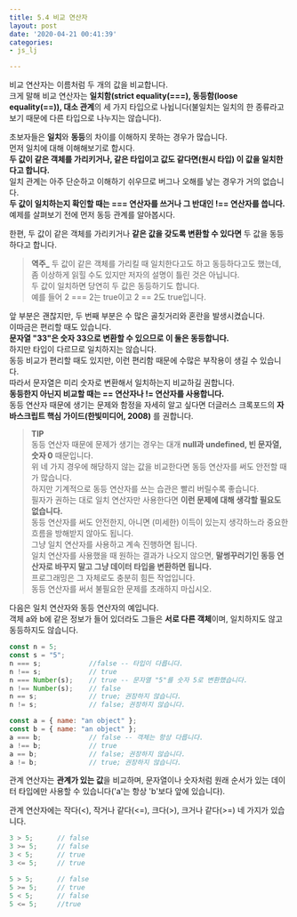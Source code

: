 ```yaml
---
title: 5.4 비교 연산자
layout: post
date: '2020-04-21 00:41:39'
categories:
- js_lj

---
```


비교 연산자는 이름처럼 두 개의 값을 비교합니다.  
크게 말해 비교 연산자는 **일치함(strict equality(===), 동등함(loose equality(==)), 대소 관계**의 세 가지 타입으로 나뉩니다(불일치는 일치의 한 종류라고 보기 때문에 다른 타입으로 나누지는 않습니다).

초보자들은 **일치**와 **동등**의 차이를 이해하지 못하는 경우가 많습니다.  
먼저 일치에 대해 이해해보기로 합시다.  
**두 값이 같은 객체를 가리키거나, 같은 타입이고 값도 같다면(원시 타입) 이 값을 일치한다고 합니다.**  
일치 관계는 아주 단순하고 이해하기 쉬우므로 버그나 오해를 낳는 경우가 거의 없습니다.  
**두 값이 일치하는지 확인할 때는 === 연산자를 쓰거나 그 반대인 !== 연산자를 씁니다.**  
예제를 살펴보기 전에 먼저 동등 관계를 알아봅시다.

한편, 두 값이 같은 객체를 가리키거나 **같은 값을 갖도록 변환할 수 있다면** 두 값을 동등하다고 합니다.

> **역주_** 두 값이 같은 객체를 가리킬 때 일치한다고도 하고 동등하다고도 했는데, 좀 이상하게 읽힐 수도 있지만 저자의 설명이 틀린 것은 아닙니다.  
> 두 값이 일치하면 당연히 두 값은 동등하기도 합니다.  
> 예를 들어 2 === 2는 true이고 2 == 2도 true입니다.

앞 부분은 괜찮지만, 두 번째 부분은 수 많은 골칫거리와 혼란을 발생시켰습니다.  
이따금은 편리할 때도 있습니다.  
**문자열 "33"은 숫자 33으로 변환할 수 있으므로 이 둘은 동등합니다.**  
하지만 타입이 다르므로 일치하지는 않습니다.  
동등 비교가 편리할 때도 있지만, 이런 편리함 때문에 수많은 부작용이 생길 수 있습니다.  
따라서 문자열은 미리 숫자로 변환해서 일치하는지 비교하길 권합니다.  
**동등한지 아닌지 비교할 때는 == 연산자나 != 연산자를 사용합니다.**  
동등 연산자 때문에 생기는 문제와 함정을 자세히 알고 싶다면 더글러스 크록포드의 **자바스크립트 핵심 가이드(한빛미디어, 2008)** 를 권합니다.

> **TIP**  
> 동등 연산자 때문에 문제가 생기는 경우는 대개 **null과 undefined, 빈 문자열, 숫자 0** 때문입니다.  
> 위 네 가지 경우에 해당하지 않는 값을 비교한다면 동등 연산자를 써도 안전할 때가 많습니다.  
> 하지만 기계적으로 동등 연산자를 쓰는 습관은 빨리 버릴수록 좋습니다.  
> 필자가 권하는 대로 일치 연산자만 사용한다면 **이런 문제에 대해 생각할 필요도 없습니다.**  
> 동등 연산자를 써도 안전한지, 아니면 (미세한) 이득이 있는지 생각하느라 중요한 흐름을 방해받지 않아도 됩니다.  
> 그냥 일치 연산자를 사용하고 계속 진행하면 됩니다.  
> 일치 연산자를 사용했을 때 원하는 결과가 나오지 않으면, **말썽꾸러기인 동등 연산자로 바꾸지 말고 그냥 데이터 타입을 변환하면 됩니다.**  
> 프로그래밍은 그 자체로도 충분히 힘든 작업입니다.  
> 동등 연산자를 써서 불필요한 문제를 초래하지 마십시오.

다음은 일치 연산자와 동등 연산자의 예입니다.  
객체 a와 b에 같은 정보가 들어 있더라도 그들은 **서로 다른 객체**이며, 일치하지도 않고 동등하지도 않습니다.

```javascript
const n = 5;
const s = "5";
n === s;            //false -- 타입이 다릅니다.
n !== s;            // true
n === Number(s);    // true -- 문자열 "5"를 숫자 5로 변환했습니다.
n !== Number(s);    // false
n == s;             // true; 권장하지 않습니다.
n != s;             // false; 권장하지 않습니다.

const a = { name: "an object" };
const b = { name: "an object" };
a === b;            // false -- 객체는 항상 다릅니다.
a !== b;            // true
a == b;             // false; 권장하지 않습니다.
a != b;             // true; 권장하지 않습니다.
```

관계 연산자는 **관계가 있는 값**을 비교하며, 문자열이나 숫자처럼 원래 순서가 있는 데이터 타입에만 사용할 수 있습니다('a'는 항상 'b'보다 앞에 있습니다).  

관계 연산자에는 작다(<), 작거나 같다(<=), 크다(>), 크거나 같다(>=) 네 가지가 있습니다.

```javascript
3 > 5;      // false
3 >= 5;     // false
3 < 5;      // true
3 <= 5;     // true

5 > 5;      // false
5 >= 5;     // true
5 < 5;      // false
5 <= 5;     //true
```